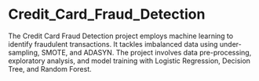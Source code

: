 # Credit_Card_Fraud_Detection
The Credit Card Fraud Detection project employs machine learning to identify fraudulent transactions. It tackles imbalanced data using under-sampling, SMOTE, and ADASYN. The project involves data pre-processing, exploratory analysis, and model training with Logistic Regression, Decision Tree, and Random Forest.
